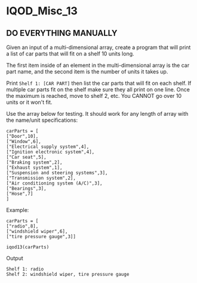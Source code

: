 # IQOD_Misc_13

## DO EVERYTHING MANUALLY

Given an input of a multi-dimensional array, create a program that will print a list of car parts that will fit on a shelf 10 units long.

The first item inside of an element in the multi-dimensional array is the car part name, and the second item is the number of units it takes up.

Print ```Shelf 1: [CAR PART]``` then list the car parts that will fit on each shelf. If multiple car parts fit on the shelf make sure they all print on one line. Once the maximum is reached, move to shelf 2, etc. You CANNOT go over 10 units or it won't fit.

Use the array below for testing. It should work for any length of array with the name/unit specifications:
```
carParts = [
["Door",10],
["Window",6],
["Electrical supply system",4],
["Ignition electronic system",4],
["Car seat",5],
["Braking system",2],
["Exhaust system",1],
["Suspension and steering systems",3],
["Transmission system",2],
["Air conditioning system (A/C)",3],
["Bearings",3],
["Hose",7]
]
```

Example:
```
carParts = [
["radio",8],
["windshield wiper",6],
["tire pressure gauge",3]]

iqod13(carParts)
```
Output
```
Shelf 1: radio
Shelf 2: windshield wiper, tire pressure gauge
```
